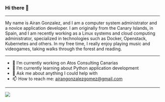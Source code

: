### Hi there 👋
---

My name is Airan Gonzalez, and I am a computer system administrator and a novice application developer. I am originally from the Canary Islands, in Spain, and I am recently working as a Linux systems and cloud computing administrator, specialized in technologies such as Docker, Openstack, Kubernetes and others. In my free time, I really enjoy playing music and videogames, taking walks through the forest and reading. 

---

- 🔭 I’m currently working on Atos Consulting Canarias
- 🌱 I’m currently learning about Python application development
- 💬 Ask me about anything I could help with
- 📫 How to reach me: airangonzalezgomez@gmail.com

---
![](https://upload.wikimedia.org/wikipedia/commons/2/20/Matrix_Digital_rain_banner.gif)
